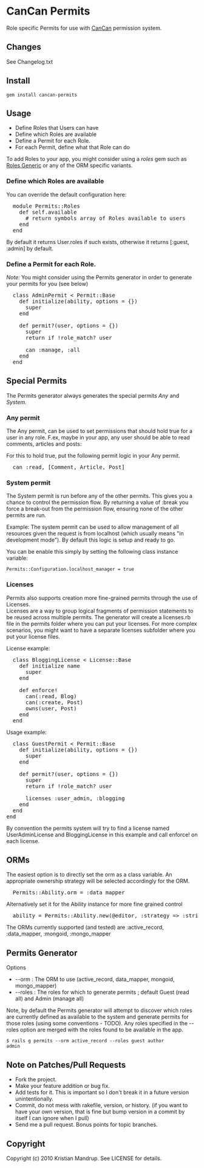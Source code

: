 # CanCan Permits

Role specific Permits for use with [CanCan](http://github.com/ryanb/cancan) permission system.

## Changes

See Changelog.txt

## Install

<code>gem install cancan-permits</code>

## Usage

* Define Roles that Users can have
* Define which Roles are available
* Define a Permit for each Role. 
* For each Permit, define what that Role can do

To add Roles to your app, you might consider using a *roles* gem such as [Roles Generic](http://github.com/kristianmandrup/roles_generic) or any of the ORM specific variants.

### Define which Roles are available

You can override the default configuration here:

<pre>
  module Permits::Roles
    def self.available
      # return symbols array of Roles available to users 
    end
  end
</pre>  

By default it returns User.roles if such exists, otherwise it returns [:guest, :admin] by default.

### Define a Permit for each Role. 

_Note:_ You might consider using the Permits generator in order to generate your permits for you (see below)

<pre>
  class AdminPermit < Permit::Base
    def initialize(ability, options = {})
      super
    end

    def permit?(user, options = {})    
      super
      return if !role_match? user

      can :manage, :all    
    end  
  end
</pre>

## Special Permits

The Permits generator always generates the special permits *Any* and *System*.

### Any permit

The Any permit, can be used to set permissions that should hold true for a user in any role. 
F.ex, maybe in your app, any user should be able to read comments, articles and posts:

For this to hold true, put the following permit logic in your Any permit.
<pre>
  can :read, [Comment, Article, Post]
</pre>

### System permit

The System permit is run before any of the other permits. This gives you a chance to control the permission flow.
By returning a value of :break you force a break-out from the permission flow, ensuring none of the other permits are run.

Example:
The system permit can be used to allow management of all resources given the request is from localhost (which usually means "in development mode"). By default this logic is setup and ready to go. 

You can be enable this simply by setting the following class instance variable: 

<code>Permits::Configuration.localhost_manager = true</code>

### Licenses

Permits also supports creation more fine-grained permits through the use of Licenses.  
Licenses are a way to group logical fragments of permission statements to be reused across multiple permits.
The generator will create a licenses.rb file in the permits folder where you can put your licenses. For more complex scenarios, you might want to have a separate
licenses subfolder where you put your license files.

License example:
<pre>
  class BloggingLicense < License::Base
    def initialize name
      super
    end

    def enforce!
      can(:read, Blog)
      can(:create, Post)
      owns(user, Post)
    end
  end  
</pre>

Usage example:

<pre>
  class GuestPermit < Permit::Base
    def initialize(ability, options = {})
      super
    end

    def permit?(user, options = {}) 
      super    
      return if !role_match? user

      licenses :user_admin, :blogging
    end
  end
end
</pre>

By convention the permits system will try to find a license named UserAdminLicense and BloggingLicense in this example and call enforce! on each license.

## ORMs

The easiest option is to directly set the orm as a class variable. An appropriate ownership strategy will be selected accordingly for the ORM. 

<pre>
  Permits::Ability.orm = :data_mapper
</pre>

Alternatively set it for the Ability instance for more fine grained control
<pre>
  ability = Permits::Ability.new(@editor, :strategy => :string)  
</pre>

The ORMs currently supported (and tested) are :active_record, :data_mapper, :mongoid, :mongo_mapper

## Permits Generator

Options
* --orm   : The ORM to use (active_record, data_mapper, mongoid, mongo_mapper)
* --roles : The roles for which to generate permits ; default Guest (read all) and Admin (manage all) 

Note, by default the Permits generator will attempt to discover which roles are currently defined as available to the system
and generate permits for those roles (using some conventions - TODO). Any roles specified in the --roles option are merged
with the roles found to be available in the app.

<code>$ rails g permits --orm active_record --roles guest author admin</code>

## Note on Patches/Pull Requests
 
* Fork the project.
* Make your feature addition or bug fix.
* Add tests for it. This is important so I don't break it in a
  future version unintentionally.
* Commit, do not mess with rakefile, version, or history.
  (if you want to have your own version, that is fine but bump version in a commit by itself I can ignore when I pull)
* Send me a pull request. Bonus points for topic branches.

## Copyright

Copyright (c) 2010 Kristian Mandrup. See LICENSE for details.
